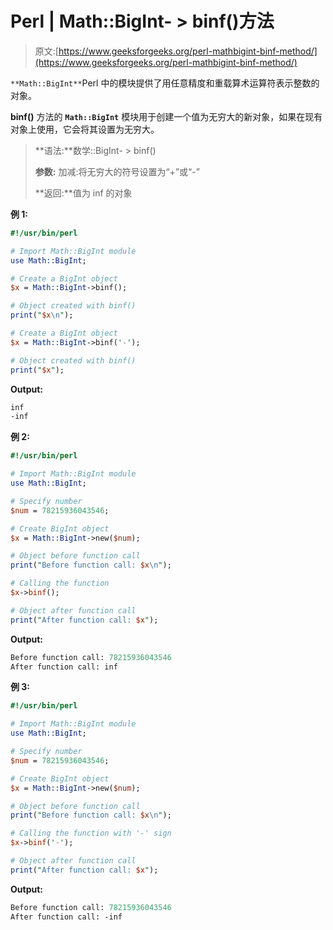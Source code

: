 # Perl | Math::BigInt- > binf()方法

> 原文:[https://www.geeksforgeeks.org/perl-mathbigint-binf-method/](https://www.geeksforgeeks.org/perl-mathbigint-binf-method/)

`**Math::BigInt**`Perl 中的模块提供了用任意精度和重载算术运算符表示整数的对象。

**binf()** 方法的 **`Math::BigInt`** 模块用于创建一个值为无穷大的新对象，如果在现有对象上使用，它会将其设置为无穷大。

> **语法:**数学::BigInt- > binf()
> 
> **参数:**
> 加减:将无穷大的符号设置为“+”或“-”
> 
> **返回:**值为 inf 的对象

**例 1:**

```perl
#!/usr/bin/perl  

# Import Math::BigInt module 
use Math::BigInt; 

# Create a BigInt object 
$x = Math::BigInt->binf();

# Object created with binf()
print("$x\n");

# Create a BigInt object 
$x = Math::BigInt->binf('-');

# Object created with binf()
print("$x");
```

**Output:**

```perl
inf
-inf

```

**例 2:**

```perl
#!/usr/bin/perl  

# Import Math::BigInt module 
use Math::BigInt; 

# Specify number 
$num = 78215936043546; 

# Create BigInt object 
$x = Math::BigInt->new($num); 

# Object before function call
print("Before function call: $x\n"); 

# Calling the function
$x->binf();

# Object after function call
print("After function call: $x");
```

**Output:**

```perl
Before function call: 78215936043546
After function call: inf

```

**例 3:**

```perl
#!/usr/bin/perl  

# Import Math::BigInt module 
use Math::BigInt; 

# Specify number 
$num = 78215936043546; 

# Create BigInt object 
$x = Math::BigInt->new($num); 

# Object before function call
print("Before function call: $x\n"); 

# Calling the function with '-' sign
$x->binf('-');

# Object after function call
print("After function call: $x");
```

**Output:**

```perl
Before function call: 78215936043546
After function call: -inf

```
